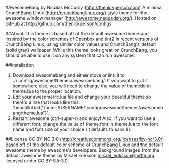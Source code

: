#AwesomeBang by Nicolas McCurdy (http://thenickperson.com)
A minimal, CrunchBang Linux (http://crunchbanglinux.org/) style theme for the awesome window manager (http://awesome.naquadah.org/).
Hosted on GitHub at http://github.com/thenickperson/configs.

##About
This theme is based off of the default awesome theme and inspired by the color schemes of Openbox and tint2 in recent versions of CrunchBang Linux, using similar color values and CrunchBang's default (solid gray) wallpaper. While this theme looks great on CrunchBang, you should be able to use it on any system that can run awesome.

##Installation
1. Download awesomebang and either move or link it to ~/.config/awesome/themes/awesomebang/. If you want to put it somewhere else, you will need to change the value of themedir in theme.lua to the proper location.
2. Edit your awesome/rc.lua file and change your beautiful theme so there's a line that looks like this: 'beautiful.init("/home/USERNAME/.config/awesome/themes/awesomebang/theme.lua")'.
3. Restart awesome (ctrl-super-r) and enjoy! Also, if you want to use a different font, change the value of theme.font in theme.lua to the font name and font size of your choice (it defaults to sans 8).

##License
CC BY-NC 3.0 (http://creativecommons.org/licenses/by-nc/3.0/)
Based off of the default color scheme of CrunchBang Linux and the default awesome theme by awesome's developers.
Background images from the default awesome theme by Mikael Eriksson <mikael_eriksson@miffe.org>, licensed under CC BY-SA-3.0.
